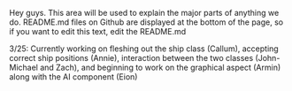 Hey guys. This area will be used to explain the major parts of anything we do. 
README.md files on Github are displayed at the bottom of the page, so if you want to edit this text, edit the README.md

3/25: Currently working on fleshing out the ship class (Callum), accepting correct ship positions (Annie), interaction between the two classes (John-Michael and Zach), and beginning to work on the graphical aspect (Armin) along with the AI component (Eion)



